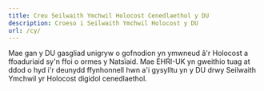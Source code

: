 ```yaml
---
title: Creu Seilwaith Ymchwil Holocost Cenedlaethol y DU
description: Croeso i Seilwaith Ymchwil Holocost y DU
url: /cy/
---
```


Mae gan y DU gasgliad unigryw o gofnodion yn ymwneud â'r Holocost a ffoaduriaid sy'n
ffoi o ormes y Natsïaid. Mae EHRI-UK yn gweithio tuag at ddod o hyd i'r deunydd ffynhonnell hwn a'i gysylltu
yn y DU drwy Seilwaith Ymchwil yr Holocost digidol cenedlaethol.